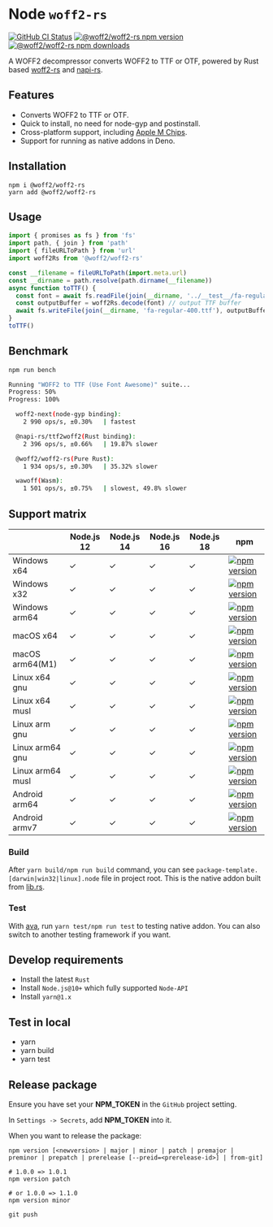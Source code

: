 # Node `woff2-rs`

<a href="https://github.com/yisibl/node-woff2-rs/actions"><img alt="GitHub CI Status" src="https://github.com/yisibl/node-woff2-rs/workflows/CI/badge.svg?branch=main"></a>
<a href="https://www.npmjs.com/package/@woff2/woff2-rs"><img src="https://img.shields.io/npm/v/@woff2/woff2-rs.svg?sanitize=true" alt="@woff2/woff2-rs npm version"></a>
<a href="https://npmcharts.com/compare/@woff2/woff2-rs?minimal=true"><img src="https://img.shields.io/npm/dm/@woff2/woff2-rs.svg?sanitize=true" alt="@woff2/woff2-rs npm downloads"></a>

A WOFF2 decompressor converts WOFF2 to TTF or OTF, powered by Rust based [woff2-rs](https://github.com/Cimpress-MCP/woff2-rs) and [napi-rs](https://github.com/napi-rs/napi-rs).

## Features

- Converts WOFF2 to TTF or OTF.
- Quick to install, no need for node-gyp and postinstall.
- Cross-platform support, including [Apple M Chips](https://www.apple.com/newsroom/2020/11/apple-unleashes-m1/).
- Support for running as native addons in Deno.

## Installation

```
npm i @woff2/woff2-rs
yarn add @woff2/woff2-rs
```

## Usage

```js
import { promises as fs } from 'fs'
import path, { join } from 'path'
import { fileURLToPath } from 'url'
import woff2Rs from '@woff2/woff2-rs'

const __filename = fileURLToPath(import.meta.url)
const __dirname = path.resolve(path.dirname(__filename))
async function toTTF() {
  const font = await fs.readFile(join(__dirname, '../__test__/fa-regular-400-v5.15.4.woff2'))
  const outputBuffer = woff2Rs.decode(font) // output TTF buffer
  await fs.writeFile(join(__dirname, 'fa-regular-400.ttf'), outputBuffer)
}
toTTF()
```

## Benchmark

```bash
npm run bench

Running "WOFF2 to TTF (Use Font Awesome)" suite...
Progress: 50%
Progress: 100%

  woff2-next(node-gyp binding):
    2 990 ops/s, ±0.30%   | fastest

  @napi-rs/ttf2woff2(Rust binding):
    2 396 ops/s, ±0.66%   | 19.87% slower

  @woff2/woff2-rs(Pure Rust):
    1 934 ops/s, ±0.30%   | 35.32% slower

  wawoff(Wasm):
    1 501 ops/s, ±0.75%   | slowest, 49.8% slower
```

## Support matrix

|                  | Node.js 12 | Node.js 14 | Node.js 16 | Node.js 18 | npm |
| ---------------- | ---------- | ---------- | ---------- | ---------- | --- |
| Windows x64      | ✓          | ✓          | ✓          |  ✓         |[![npm version](https://img.shields.io/npm/v/@woff2/woff2-rs-win32-x64-msvc.svg?sanitize=true)](https://www.npmjs.com/package/@woff2/woff2-rs-win32-x64-msvc) |
| Windows x32      | ✓          | ✓          | ✓          |  ✓         |[![npm version](https://img.shields.io/npm/v/@woff2/woff2-rs-win32-ia32-msvc.svg?sanitize=true)](https://www.npmjs.com/package/@woff2/woff2-rs-win32-ia32-msvc) |
| Windows arm64    | ✓          | ✓          | ✓          |  ✓         |[![npm version](https://img.shields.io/npm/v/@woff2/woff2-rs-win32-arm64-msvc.svg?sanitize=true)](https://www.npmjs.com/package/@woff2/woff2-rs-win32-arm64-msvc) |
| macOS x64        | ✓          | ✓          | ✓          |  ✓         |[![npm version](https://img.shields.io/npm/v/@woff2/woff2-rs-darwin-x64.svg?sanitize=true)](https://www.npmjs.com/package/@woff2/woff2-rs-darwin-x64) |
| macOS arm64(M1)  | ✓          | ✓          | ✓          |  ✓         |[![npm version](https://img.shields.io/npm/v/@woff2/woff2-rs-darwin-arm64.svg?sanitize=true)](https://www.npmjs.com/package/@woff2/woff2-rs-darwin-arm64) |
| Linux x64 gnu    | ✓          | ✓          | ✓          |  ✓         |[![npm version](https://img.shields.io/npm/v/@woff2/woff2-rs-linux-x64-gnu.svg?sanitize=true)](https://www.npmjs.com/package/@woff2/woff2-rs-linux-x64-gnu) |
| Linux x64 musl   | ✓          | ✓          | ✓          |  ✓         |[![npm version](https://img.shields.io/npm/v/@woff2/woff2-rs-linux-x64-musl.svg?sanitize=true)](https://www.npmjs.com/package/@woff2/woff2-rs-linux-x64-musl) |
| Linux arm gnu    | ✓          | ✓          | ✓          |  ✓         |[![npm version](https://img.shields.io/npm/v/@woff2/woff2-rs-linux-arm-gnueabihf.svg?sanitize=true)](https://www.npmjs.com/package/@woff2/woff2-rs-linux-arm-gnueabihf) |
| Linux arm64 gnu  | ✓          | ✓          | ✓          |  ✓         |[![npm version](https://img.shields.io/npm/v/@woff2/woff2-rs-linux-arm64-gnu.svg?sanitize=true)](https://www.npmjs.com/package/@woff2/woff2-rs-linux-arm64-gnu) |
| Linux arm64 musl | ✓          | ✓          | ✓          |  ✓         |[![npm version](https://img.shields.io/npm/v/@woff2/woff2-rs-linux-arm64-musl.svg?sanitize=true)](https://www.npmjs.com/package/@woff2/woff2-rs-linux-arm64-musl) |
| Android arm64    | ✓          | ✓          | ✓          |  ✓         |[![npm version](https://img.shields.io/npm/v/@woff2/woff2-rs-android-arm64.svg?sanitize=true)](https://www.npmjs.com/package/@woff2/woff2-rs-android-arm64) |
| Android armv7    | ✓          | ✓          | ✓          |  ✓         |[![npm version](https://img.shields.io/npm/v/@woff2/woff2-rs-android-arm-eabi.svg?sanitize=true)](https://www.npmjs.com/package/@woff2/woff2-rs-android-arm-eabi) |

### Build

After `yarn build/npm run build` command, you can see `package-template.[darwin|win32|linux].node` file in project root. This is the native addon built from [lib.rs](./src/lib.rs).

### Test

With [ava](https://github.com/avajs/ava), run `yarn test/npm run test` to testing native addon. You can also switch to another testing framework if you want.

## Develop requirements

- Install the latest `Rust`
- Install `Node.js@10+` which fully supported `Node-API`
- Install `yarn@1.x`

## Test in local

- yarn
- yarn build
- yarn test

## Release package

Ensure you have set your **NPM_TOKEN** in the `GitHub` project setting.

In `Settings -> Secrets`, add **NPM_TOKEN** into it.

When you want to release the package:

`npm version [<newversion> | major | minor | patch | premajor | preminor | prepatch | prerelease [--preid=<prerelease-id>] | from-git]`

```
# 1.0.0 => 1.0.1
npm version patch

# or 1.0.0 => 1.1.0
npm version minor

git push
```
